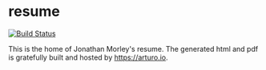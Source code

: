 resume
======
[![Build Status](https://arturo.io/badge/10081021)](https://arturo.io/repositories/10081021)

This is the home of Jonathan Morley's resume. The generated html and pdf is gratefully built and hosted by https://arturo.io.